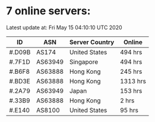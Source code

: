 # 7 online servers:

Latest update at: Fri May 15 04:10:10 UTC 2020

| ID | ASN | Server Country | Online |
| -- | --- | -------------- | ------ |
| #.D09B | AS174 | United States | 494 hrs |
| #.7F1D | AS63949 | Singapore | 494 hrs |
| #.B6F8 | AS63888 | Hong Kong | 245 hrs |
| #.BD3E | AS63888 | Hong Kong | 1313 hrs |
| #.2A79 | AS63949 | Japan | 153 hrs |
| #.33B9 | AS63888 | Hong Kong | 2 hrs |
| #.E140 | AS8100 | United States | 95 hrs |

